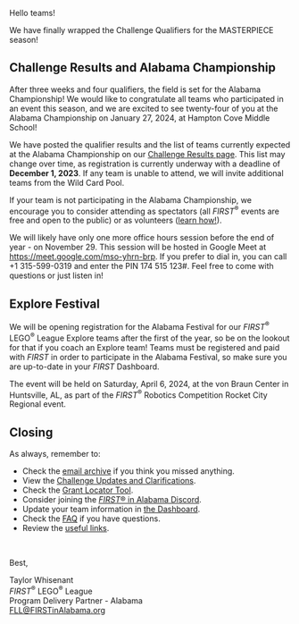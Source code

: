 Hello teams!

We have finally wrapped the Challenge Qualifiers for the MASTERPIECE season!

## Challenge Results and Alabama Championship

After three weeks and four qualifiers, the field is set for the Alabama Championship! We would like to congratulate all teams who participated in an event this season, and we are excited to see twenty-four of you at the Alabama Championship on January 27, 2024, at Hampton Cove Middle School!

We have posted the qualifier results and the list of teams currently expected at the Alabama Championship on our [Challenge Results page](https://github.com/drewwhis/alabama-first-lego-league/blob/main/2023-2024/challenge-results.md). This list may change over time, as registration is currently underway with a deadline of **December 1, 2023**. If any team is unable to attend, we will invite additional teams from the Wild Card Pool.

If your team is not participating in the Alabama Championship, we encourage you to consider attending as spectators (all *FIRST*<sup>&reg;</sup> events are free and open to the public) or as volunteers ([learn how!](https://github.com/drewwhis/alabama-first-lego-league/wiki/Becoming-an-Event-Volunteer)).

We will likely have only one more office hours session before the end of year - on November 29. This session will be hosted in Google Meet at https://meet.google.com/mso-yhrn-brp. If you prefer to dial in, you can call +1 315-599-0319 and enter the PIN 174 515 123#. Feel free to come with questions or just listen in!


## Explore Festival

We will be opening registration for the Alabama Festival for our *FIRST*<sup>&reg;</sup> LEGO<sup>&reg;</sup> League Explore teams after the first of the year, so be on the lookout for that if you coach an Explore team! Teams must be registered and paid with *FIRST* in order to participate in the Alabama Festival, so make sure you are up-to-date in your *FIRST* Dashboard.

The event will be held on Saturday, April 6, 2024, at the von Braun Center in Huntsville, AL, as part of the *FIRST*<sup>&reg;</sup> Robotics Competition Rocket City Regional event.


## Closing

As always, remember to:
- Check the [email archive](https://github.com/drewwhis/alabama-first-lego-league/tree/main/2023-2024/email-blasts) if you think you missed anything.
- View the [Challenge Updates and Clarifications](https://firstinspiresst01.blob.core.windows.net/first-in-show-masterpiece/fll-challenge/fll-challenge-masterpiece-challenge-updates.pdf).
- Check the [Grant Locator Tool](https://www.firstinspires.org/robotics/team-grants).
- Consider joining the [*FIRST*&reg; in Alabama Discord](http://discord.gg/XfurbWERQ8).
- Update your team information in [the Dashboard](https://my.firstinspires.org/Dashboard/).
- Check the [FAQ](https://github.com/drewwhis/alabama-first-lego-league/wiki/Frequently-Asked-Questions) if you have questions.
- Review the [useful links](https://github.com/drewwhis/alabama-first-lego-league/wiki/Useful-Links).

<br />

Best,
<p>
  Taylor Whisenant<br />
  <i>FIRST</i><sup>&reg;</sup> LEGO<sup>&reg;</sup> League<br />
  Program Delivery Partner - Alabama<br >
  <a href="mailto:fll@firstinalabama.org">FLL@FIRSTinAlabama.org</a>
</p>